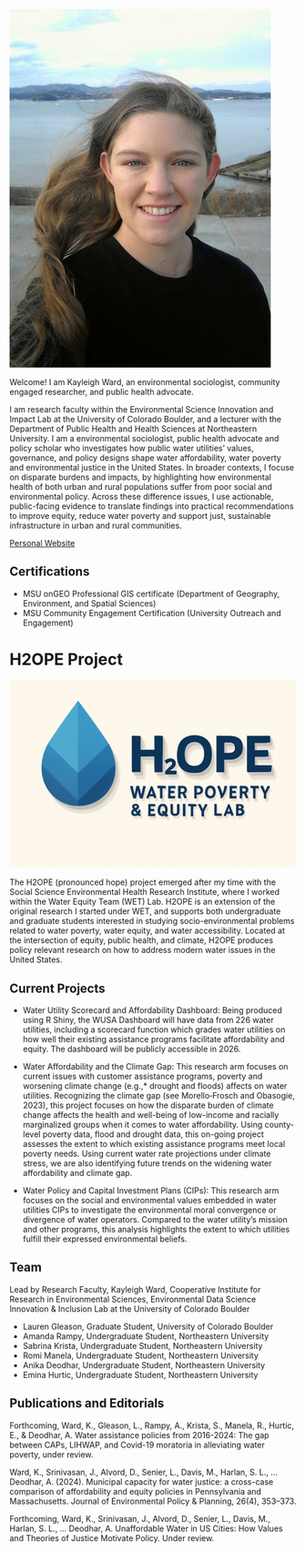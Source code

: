 
![Me in Japan](img/kw_profile.png) 

Welcome! I am Kayleigh Ward, an environmental sociologist, community engaged researcher, and public health advocate. 

I am research faculty within the Environmental Science Innovation and Impact Lab at the University of Colorado Boulder, and a lecturer with the Department of Public Health and Health Sciences at Northeastern University. I am a environmental sociologist, public health advocate and policy scholar who investigates how public water utilities’ values, governance, and policy designs shape water affordability, water poverty and environmental justice in the United States. In broader contexts, I focuse on disparate burdens and impacts, by highlighting how environmental health of both urban and rural populations suffer from poor social and environmental policy. Across these difference issues, I use actionable, public-facing evidence to translate findings into practical recommendations to improve equity, reduce water poverty and support just, sustainable infrastructure in urban and rural communities. 

[Personal Website](https://kayleighward.com/)

## Certifications
* MSU onGEO Professional GIS certificate (Department of Geography, Environment, and Spatial Sciences)
* MSU Community Engagement Certification (University Outreach and Engagement)

# H2OPE Project
![H2OPE Project](img/H2OPE_project.png)

The H2OPE (pronounced hope) project emerged after my time with the Social Science Environmental Health Research Institute, where I worked within the Water Equity Team (WET) Lab. H2OPE is an extension of the original research I started under WET, and supports both undergraduate and graduate students interested in studying socio-environmental problems related to water poverty, water equity, and water accessibility. Located at the intersection of equity, public health, and climate, H2OPE produces policy relevant research on how to address modern water issues in the United States.

## Current Projects

- Water Utility Scorecard and Affordability Dashboard: Being produced using R Shiny, the WUSA Dashboard will have data from 226 water utilities, including a scorecard function which grades water utilities on how well their existing assistance programs facilitate affordability and equity. The dashboard will be publicly accessible in 2026.

- Water Affordability and the Climate Gap: This research arm focuses on current issues with customer assistance programs, poverty and worsening climate change (e.g.,* drought and floods) affects on water utilities. Recognizing the climate gap (see Morello‑Frosch and Obasogie, 2023), this project focuses on how the disparate burden of climate change affects the health and well-being of low-income and racially marginalized groups when it comes to water affordability. Using county-level poverty data, flood and drought data, this on-going project assesses the extent to which existing assistance programs meet local poverty needs. Using current water rate projections under climate stress, we are also identifying future trends on the widening water affordability and climate gap.

- Water Policy and Capital Investment Plans (CIPs): This research arm focuses on the social and environmental values embedded in water utilities CIPs to investigate the environmental moral convergence or divergence of water operators. Compared to the water utility’s mission and other programs, this analysis highlights the extent to which utilities fulfill their expressed environmental beliefs.

## Team

Lead by Research Faculty, Kayleigh Ward, Cooperative Institute for Research in Environmental Sciences, Environmental Data Science Innovation & Inclusion Lab at the University of Colorado Boulder

- Lauren Gleason, Graduate Student, University of Colorado Boulder
- Amanda Rampy, Undergraduate Student, Northeastern University
- Sabrina Krista, Undergraduate Student, Northeastern University
- Romi Manela, Undergraduate Student, Northeastern University
- Anika Deodhar, Undergraduate Student, Northeastern University
- Emina Hurtic, Undergraduate Student, Northeastern University

## Publications and Editorials

Forthcoming, Ward, K., Gleason, L., Rampy, A., Krista, S., Manela, R., Hurtic, E., & Deodhar, A. Water assistance policies from 2016-2024: The gap between CAPs, LIHWAP, and Covid-19 moratoria in alleviating water poverty, under review.

Ward, K., Srinivasan, J., Alvord, D., Senier, L., Davis, M., Harlan, S. L., … Deodhar, A. (2024). Municipal capacity for water justice: a cross-case comparison of affordability and equity policies in Pennsylvania and Massachusetts. Journal of Environmental Policy & Planning, 26(4), 353–373.

Forthcoming, Ward, K., Srinivasan, J., Alvord, D., Senier, L., Davis, M., Harlan, S. L., … Deodhar, A. Unaffordable Water in US Cities: How Values and Theories of Justice Motivate Policy. Under review.

